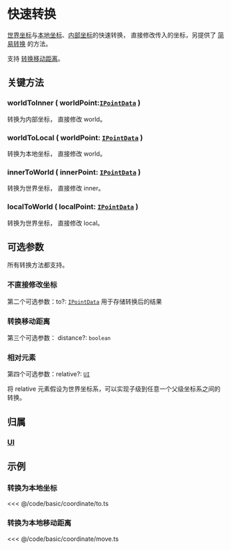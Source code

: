 # 快速转换

[世界坐标](/guide/basic/coordinate.md#world)与[本地坐标](/guide/basic/coordinate.md#local)、[内部坐标](/guide/basic/coordinate.md#inner)的快速转换， 直接修改传入的坐标，另提供了 [简易转换](./index.md) 的方法。

支持 [转换移动距离](#转换移动距离)。

## 关键方法

### worldToInner ( worldPoint:[`IPointData`](/reference/interface/math/Math.md#ipointdata) )

转换为内部坐标， 直接修改 world。

### worldToLocal ( worldPoint: [`IPointData`](/reference/interface/math/Math.md#ipointdata) )

转换为本地坐标， 直接修改 world。

### innerToWorld ( innerPoint: [`IPointData`](/reference/interface/math/Math.md#ipointdata) )

转换为世界坐标， 直接修改 inner。

### localToWorld ( localPoint: [`IPointData`](/reference/interface/math/Math.md#ipointdata) )

转换为世界坐标， 直接修改 local。

## 可选参数

所有转换方法都支持。

### 不直接修改坐标

第二个可选参数：to?: [`IPointData`](/reference/interface/math/Math.md#ipointdata) 用于存储转换后的结果

### 转换移动距离

第三个可选参数： distance?: `boolean`

### 相对元素

第四个可选参数：relative?: [`UI`](/reference/display/UI.md)

将 relative 元素假设为世界坐标系，可以实现子级到任意一个父级坐标系之间的转换。

## 归属

### [UI](/reference/display/UI.md#坐标)

## 示例

### 转换为本地坐标

<<< @/code/basic/coordinate/to.ts

### 转换为本地移动距离

<<< @/code/basic/coordinate/move.ts
